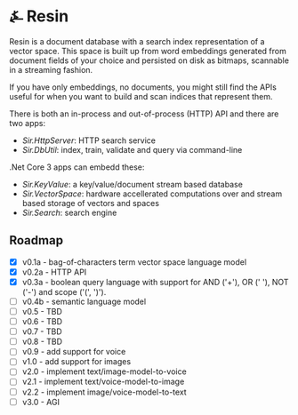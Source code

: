 # &#9084; Resin

Resin is a document database with a search index representation of a vector space. 
This space is built up from word embeddings generated from document fields of your choice 
and persisted on disk as bitmaps, scannable in a streaming fashion. 

If you have only embeddings, no documents, you might still find the APIs useful for when you
want to build and scan indices that represent them.

There is both an in-process and out-of-process (HTTP) API and there are two apps:

- _Sir.HttpServer_: HTTP search service
- _Sir.DbUtil_: index, train, validate and query via command-line

.Net Core 3 apps can embedd these:

- _Sir.KeyValue_: a key/value/document stream based database
- _Sir.VectorSpace_: hardware accellerated computations over and stream based storage of vectors and spaces
- _Sir.Search_: search engine

## Roadmap

- [x] v0.1a - bag-of-characters term vector space language model
- [x] v0.2a - HTTP API
- [x] v0.3a - boolean query language with support for AND ('+'), OR (' '), NOT ('-') and scope ('(', ')').
- [ ] v0.4b - semantic language model
- [ ] v0.5 - TBD 
- [ ] v0.6 - TBD
- [ ] v0.7 - TBD
- [ ] v0.8 - TBD
- [ ] v0.9 - add support for voice
- [ ] v1.0 - add support for images
- [ ] v2.0 - implement text/image-model-to-voice
- [ ] v2.1 - implement text/voice-model-to-image
- [ ] v2.2 - implement image/voice-model-to-text
- [ ] v3.0 - AGI
